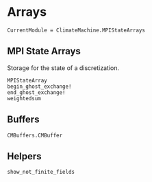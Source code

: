 # Arrays

```@meta
CurrentModule = ClimateMachine.MPIStateArrays
```
## MPI State Arrays

Storage for the state of a discretization.

```@docs
MPIStateArray
begin_ghost_exchange!
end_ghost_exchange!
weightedsum
```

## Buffers

```@docs
CMBuffers.CMBuffer
```

## Helpers

```@docs
show_not_finite_fields
```
